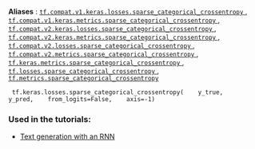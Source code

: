 **Aliases** : [ `tf.compat.v1.keras.losses.sparse_categorical_crossentropy` ](/api_docs/python/tf/keras/losses/sparse_categorical_crossentropy), [ `tf.compat.v1.keras.metrics.sparse_categorical_crossentropy` ](/api_docs/python/tf/keras/losses/sparse_categorical_crossentropy), [ `tf.compat.v2.keras.losses.sparse_categorical_crossentropy` ](/api_docs/python/tf/keras/losses/sparse_categorical_crossentropy), [ `tf.compat.v2.keras.metrics.sparse_categorical_crossentropy` ](/api_docs/python/tf/keras/losses/sparse_categorical_crossentropy), [ `tf.compat.v2.losses.sparse_categorical_crossentropy` ](/api_docs/python/tf/keras/losses/sparse_categorical_crossentropy), [ `tf.compat.v2.metrics.sparse_categorical_crossentropy` ](/api_docs/python/tf/keras/losses/sparse_categorical_crossentropy), [ `tf.keras.metrics.sparse_categorical_crossentropy` ](/api_docs/python/tf/keras/losses/sparse_categorical_crossentropy), [ `tf.losses.sparse_categorical_crossentropy` ](/api_docs/python/tf/keras/losses/sparse_categorical_crossentropy), [ `tf.metrics.sparse_categorical_crossentropy` ](/api_docs/python/tf/keras/losses/sparse_categorical_crossentropy)

```
 tf.keras.losses.sparse_categorical_crossentropy(    y_true,    y_pred,    from_logits=False,    axis=-1) 
```

### Used in the tutorials:
- [Text generation with an RNN](https://tensorflow.google.cn/tutorials/text/text_generation)
